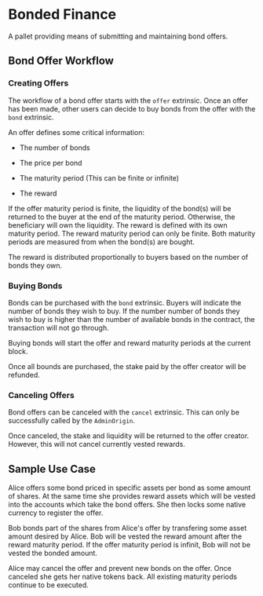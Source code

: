 # Bonded Finance

A pallet providing means of submitting and maintaining bond offers.

## Bond Offer Workflow

### Creating Offers

The workflow of a bond offer starts with the `offer` extrinsic. Once an offer 
has been made, other users can decide to buy bonds from the offer with the 
`bond` extrinsic.

An offer defines some critical information:

* The number of bonds

* The price per bond 

* The maturity period (This can be finite or infinite)

* The reward

If the offer maturity period is finite, the liquidity of the bond(s) will be 
returned to the buyer at the end of the maturity period. Otherwise, the 
beneficiary will own the liquidity. The reward is defined with its own maturity 
period. The reward maturity period can only be finite. Both maturity periods 
are measured from when the bond(s) are bought.

The reward is distributed proportionally to buyers based on the number of bonds 
they own.

### Buying Bonds

Bonds can be purchased with the `bond` extrinsic. Buyers will indicate the 
number of bonds they wish to buy. If the number number of bonds they wish to 
buy is higher than the number of available bonds in the contract, the 
transaction will not go through.

Buying bonds will start the offer and reward maturity periods at the current 
block.

Once all bounds are purchased, the stake paid by the offer creator will be 
refunded.

### Canceling Offers

Bond offers can be canceled with the `cancel` extrinsic. This can only be 
successfully called by the `AdminOrigin`.

Once canceled, the stake and liquidity will be returned to the offer creator. 
However, this will not cancel currently vested rewards.

## Sample Use Case

Alice offers some bond priced in specific assets per bond as some amount of 
shares. At the same time she provides reward assets which will be vested into 
the accounts which take the bond offers. She then locks some native currency to 
register the offer.

Bob bonds part of the shares from Alice's offer by transfering some asset amount 
desired by Alice. Bob will be vested the reward amount after the reward maturity 
period. If the offer maturity period is infinit, Bob will not be vested the 
bonded amount.

Alice may cancel the offer and prevent new bonds on the offer. Once canceled she 
gets her native tokens back. All existing maturity periods continue to be
executed.

